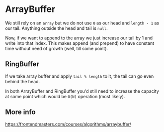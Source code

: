 # ArrayBuffer

We still rely on an `array` but we do not use `0` as our head and `length - 1` as our tail. Anything outside the head and tail is `null`.

Now, if we want to append to the array we just increase our tail by 1 and write into that index. This makes append (and prepend) to have constant time without need of growth (well, till some point).


## RingBuffer

If we take array buffer and apply `tail % length` to it, the tail can go even behind the head.


In both ArrayBuffer and RingBuffer you'd still need to increase the capacity at some point which would be `O(N)` operation (most likely).


## More info
https://frontendmasters.com/courses/algorithms/arraybuffer/



